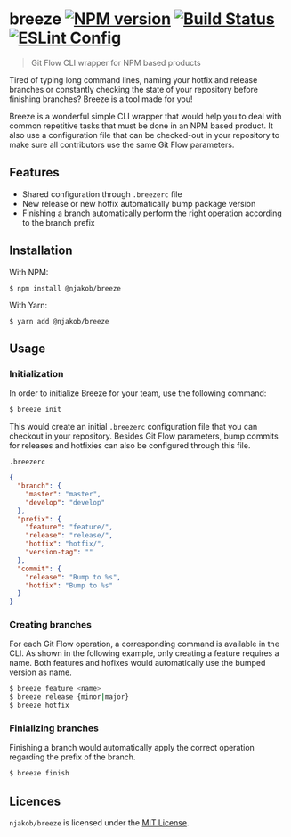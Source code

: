 
# breeze [![NPM version][npm-status-image]][npm] [![Build Status][build-status-image]][travis] [![ESLint Config][eslint-config-image]][eslint-config]

> Git Flow CLI wrapper for NPM based products

Tired of typing long command lines, naming your hotfix and release branches or constantly checking the state of your repository before finishing branches? Breeze is a tool made for you!

Breeze is a wonderful simple CLI wrapper that would help you to deal with common repetitive tasks that must be done in an NPM based product. It also use a configuration file that can be checked-out in your repository to make sure all contributors use the same Git Flow parameters.

## Features

* Shared configuration through `.breezerc` file
* New release or new hotfix automatically bump package version
* Finishing a branch automatically perform the right operation according to the branch prefix

## Installation

With NPM:

```
$ npm install @njakob/breeze
```

With Yarn:

```
$ yarn add @njakob/breeze
```

## Usage

### Initialization

In order to initialize Breeze for your team, use the following command:

```sh
$ breeze init
```

This would create an initial `.breezerc` configuration file that you can checkout in your repository. Besides Git Flow parameters, bump commits for releases and hotfixies can also be configured through this file.

`.breezerc`
```json
{
  "branch": {
    "master": "master",
    "develop": "develop"
  },
  "prefix": {
    "feature": "feature/",
    "release": "release/",
    "hotfix": "hotfix/",
    "version-tag": ""
  },
  "commit": {
    "release": "Bump to %s",
    "hotfix": "Bump to %s"
  }
}
```

### Creating branches

For each Git Flow operation, a corresponding command is available in the CLI. As shown in the following example, only creating a feature requires a name. Both features and hofixes would automatically use the bumped version as name.

```sh
$ breeze feature <name>
$ breeze release {minor|major}
$ breeze hotfix
```

### Finializing branches

Finishing a branch would automatically apply the correct operation regarding the prefix of the branch.

```sh
$ breeze finish
```

## Licences

`njakob/breeze` is licensed under the [MIT License][licence].

[licence]: LICENSE
[eslint-config]: https://github.com/njakob/eslint-config
[npm]: https://nodei.co/npm/@njakob/breeze
[travis]: https://travis-ci.org/njakob/breeze
[npm-status-image]: https://img.shields.io/npm/v/@njakob/breeze.svg
[build-status-image]: https://travis-ci.org/njakob/breeze.svg?branch=master
[eslint-config-image]: https://img.shields.io/badge/eslint_config-njakob-463fd4.svg
